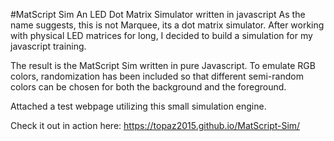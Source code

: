 #MatScript Sim
An LED Dot Matrix Simulator written in javascript
As the name suggests, this is not Marquee, its a dot matrix simulator.
After working with physical LED matrices for long, I decided to build a simulation for my javascript training. 

The result is the MatScript Sim written in pure Javascript. To emulate RGB colors, randomization has been included so that different semi-random colors can be chosen for both the background and the foreground.

Attached a test webpage utilizing this small simulation engine.

Check it out in action here: https://topaz2015.github.io/MatScript-Sim/


